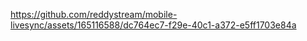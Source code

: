 

https://github.com/reddystream/mobile-livesync/assets/165116588/dc764ec7-f29e-40c1-a372-e5ff1703e84a


